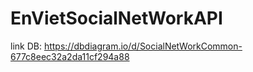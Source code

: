 # EnVietSocialNetWorkAPI

link DB: https://dbdiagram.io/d/SocialNetWorkCommon-677c8eec32a2da11cf294a88